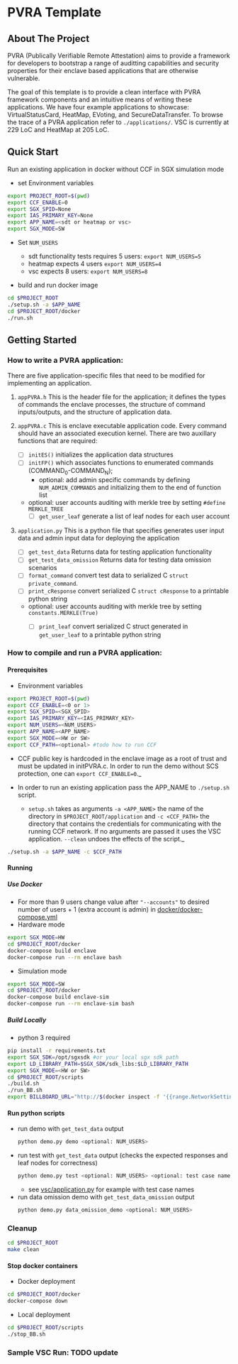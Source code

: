 # PVRA Template

<!-- ABOUT THE PROJECT -->
## About The Project

PVRA (Publically Verifiable Remote Attestation) aims to provide a framework for developers to bootstrap a range of auditting capabilities and security properties for their enclave based applications that are otherwise vulnerable.

The goal of this template is to provide a clean interface with PVRA framework components and an intuitive means of writing these applications. We have four example applications to showcase: VirtualStatusCard, HeatMap, EVoting, and SecureDataTransfer. To browse the trace of a PVRA application refer to ```./applications/```. VSC is currently at 229 LoC and HeatMap at 205 LoC.

## Quick Start
Run an existing application in docker without CCF in SGX simulation mode

* set Environment variables

```bash
export PROJECT_ROOT=$(pwd)
export CCF_ENABLE=0
export SGX_SPID=None
export IAS_PRIMARY_KEY=None
export APP_NAME=<sdt or heatmap or vsc>
export SGX_MODE=SW
```
* Set ```NUM_USERS```
    * sdt functionality tests requires 5 users: ```export NUM_USERS=5```
    * heatmap expects 4 users ```export NUM_USERS=4```
    * vsc expects 8 users: ```export NUM_USERS=8```

* build and run docker image

```bash
cd $PROJECT_ROOT
./setup.sh -a $APP_NAME
cd $PROJECT_ROOT/docker
./run.sh
```

## Getting Started

### How to write a PVRA application:

There are five application-specific files that need to be modified for implementing an application.

1. ```appPVRA.h``` This is the header file for the application; it defines the types of commands the enclave processes, the structure of command inputs/outputs, and the structure of application data.

2. ```appPVRA.c``` This is enclave executable application code. Every command should have an associated execution kernel. There are two auxillary functions that are required: 

   - [ ] ```initES()``` initializes the application data structures
   - [ ] ```initFP()``` which associates functions to enumerated commands (COMMAND<sub>0</sub>-COMMAND<sub>N</sub>);
     - optional: add admin specific commands by defining `NUM_ADMIN_COMMANDS` and initializing them to the end of function list
   - optional: user accounts auditing with merkle tree by setting ```#define MERKLE_TREE```
     - [ ] ```get_user_leaf``` generate a list of leaf nodes for each user account

3. ```application.py``` This is a python file that specifies generates user input data and admin input data for deploying the application

   - [ ] ```get_test_data``` Returns data for testing application functionality
   - [ ] ```get_test_data_omission``` Returns data for testing data omission scenarios
   - [ ] ```format_command``` convert test data to serialized C `struct private_command`.
   - [ ] ```print_cResponse``` convert serialized C `struct cResponse` to a printable python string
   - optional: user accounts auditing with merkle tree by setting ```constants.MERKLE(True)```
     - [ ] ```print_leaf``` convert serialized C struct generated in ```get_user_leaf``` to a printable python string


### How to compile and run a PVRA application:


#### Prerequisites

* Environment variables

```bash
export PROJECT_ROOT=$(pwd)
export CCF_ENABLE=<0 or 1>
export SGX_SPID=<SGX_SPID>
export IAS_PRIMARY_KEY=<IAS_PRIMARY_KEY>	
export NUM_USERS=<NUM_USERS>
export APP_NAME=<APP_NAME>
export SGX_MODE=<HW or SW>
export CCF_PATH=<optional> #todo how to run CCF
```

* CCF public key is hardcoded in the enclave image as a root of trust and must be updated in initPVRA.c. In order to run the demo without SCS protection, one can ```export CCF_ENABLE=0```._

* In order to run an existing application pass the APP_NAME to ```./setup.sh``` script.
  
    * ```setup.sh``` takes as arguments ```-a <APP_NAME>``` the name of the directory in `$PROJECT_ROOT/application` and ```-c <CCF_PATH>``` the directory that contains the credentials for communicating with the running CCF network. If no arguments are passed it uses the VSC application. ```--clean``` undoes the effects of the script._

```bash
./setup.sh -a $APP_NAME -c $CCF_PATH
```

#### Running

##### Use Docker

* For more than 9 users change value after ```"--accounts"``` to desired number of users + 1 (extra account is admin) in [docker/docker-compose.yml](docker/docker-compose.yml#L23)
* Hardware mode
```bash
export SGX_MODE=HW
cd $PROJECT_ROOT/docker
docker-compose build enclave
docker-compose run --rm enclave bash
```

* Simulation mode
```bash
export SGX_MODE=SW
cd $PROJECT_ROOT/docker
docker-compose build enclave-sim
docker-compose run --rm enclave-sim bash
```

##### Build Locally
* python 3 required

```bash
pip install -r requirements.txt
export SGX_SDK=/opt/sgxsdk #or your local sgx sdk path
export LD_LIBRARY_PATH=$SGX_SDK/sdk_libs:$LD_LIBRARY_PATH
export SGX_MODE=<HW or SW>
cd $PROJECT_ROOT/scripts
./build.sh
./run_BB.sh
export BILLBOARD_URL="http://$(docker inspect -f '{{range.NetworkSettings.Networks}}{{.IPAddress}}{{end}}' billboard):8545"
```

#### Run python scripts

* run demo with ```get_test_data``` output
    ```bash
    python demo.py demo <optional: NUM_USERS>
    ```
* run test with ```get_test_data``` output (checks the expected responses and leaf nodes for correctness)
    ```bash
    python demo.py test <optional: NUM_USERS> <optional: test case name (passed into get_test_data function>
    ```
  * see [vsc/application.py](applications/vsc/application.py#L15) for example with test case names
* run data omission demo with ```get_test_data_omission``` output
    ```bash
    python demo.py data_omission_demo <optional: NUM_USERS>
    ```

### Cleanup

```bash
cd $PROJECT_ROOT
make clean
```

#### Stop docker containers

* Docker deployment

```bash
cd $PROJECT_ROOT/docker
docker-compose down
```

* Local deployment
```bash
cd $PROJECT_ROOT/scripts
./stop_BB.sh
```
	
### Sample VSC Run: TODO update